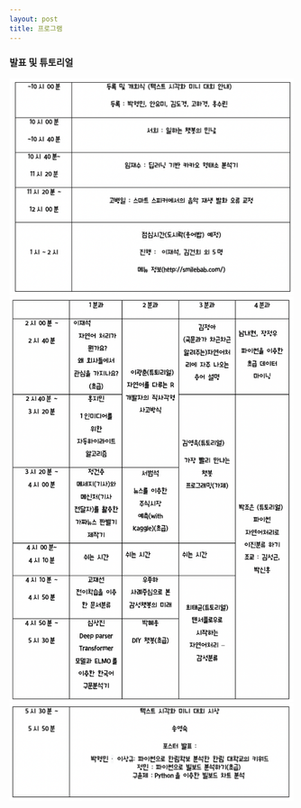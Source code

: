 ```yaml
---
layout: post
title: 프로그램
---
```





### 발표 및 튜토리얼

![table1](./assets/key.png)                         
![table2](./assets/timetable.png)           
![table3](./assets/post.png)          







